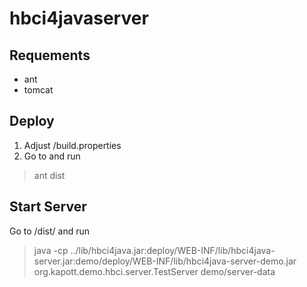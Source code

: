 hbci4javaserver
===============

Requements
----------
- ant
- tomcat

Deploy
------
1. Adjust <root-dir>/build.properties
2. Go to <root-dir> and run

> ant dist

Start Server
------------
Go to <root-dir>/dist/ and run

> java -cp ../lib/hbci4java.jar:deploy/WEB-INF/lib/hbci4java-server.jar:demo/deploy/WEB-INF/lib/hbci4java-server-demo.jar org.kapott.demo.hbci.server.TestServer demo/server-data

